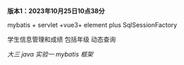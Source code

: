 **版本1：2023年10月25日10点38分**

mybatis + servlet +vue3+ element plus   SqlSessionFactory

学生信息管理和成绩 包括年级 动态查询


*大三 java 实验一 mybatis 框架*